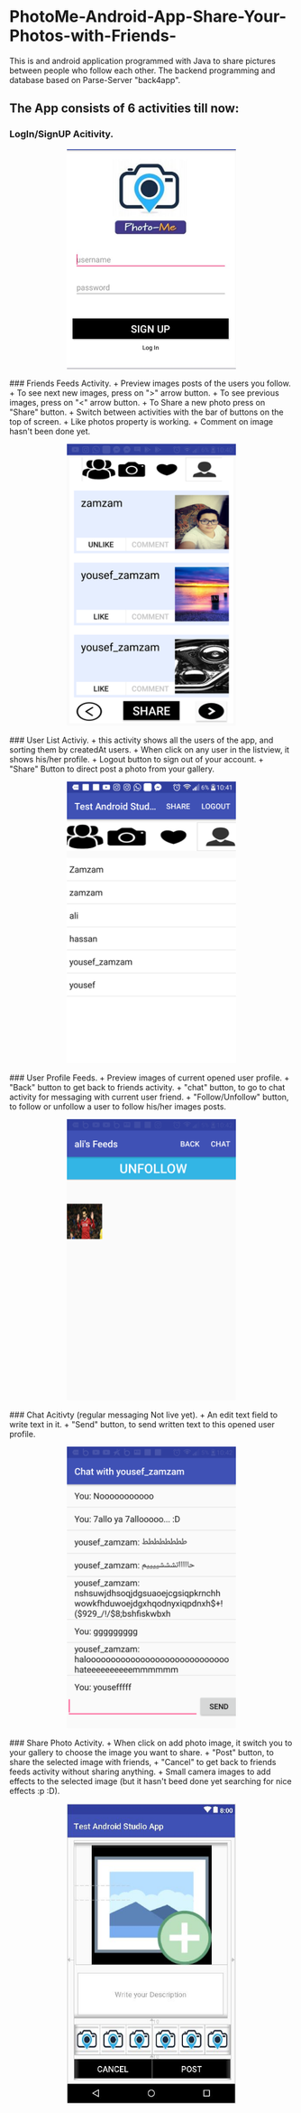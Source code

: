 # PhotoMe-Android-App-Share-Your-Photos-with-Friends-
This is and android application programmed with Java to share pictures between people who follow each other.
The backend programming and database based on Parse-Server "back4app".

## The App consists of 6 activities till now:
### LogIn/SignUP Acitivity.
<p align="center">
<img src = "login.JPG" width = "300"/>
 </p>
### Friends Feeds Activity.
+ Preview images posts of the users you follow.
+ To see next new images, press on ">" arrow button.
+ To see previous images, press on "<" arrow button.
+ To Share a new photo press on "Share" button.
+ Switch between activities with the bar of buttons on the top of screen.
+ Like photos property is working.
+ Comment on image hasn't been done yet.
<p align="center">
<img src = "Capture+_2018-07-25-10-40-36.png" width = "300"/>
 </p>
### User List Activiy.
+ this activity shows all the users of the app, and sorting them by createdAt users.
+ When click on any user in the listview, it shows his/her profile.
+ Logout button to sign out of your account.
+ "Share" Button to direct post a photo from your gallery.
<p align="center">
<img src = "Capture+_2018-07-25-10-41-32.png" width = "300"/>
 </p>
### User Profile Feeds.
+ Preview images of current opened user profile.
+ "Back" button to get back to friends activity.
+ "chat" button, to go to chat activity for messaging with current user friend.
+ "Follow/Unfollow" button, to follow or unfollow a user to follow his/her images posts.
<p align="center">
<img src = "Capture+_2018-07-25-10-42-14.png" width = "300"/>
 </p>
### Chat Acitivty (regular messaging Not live yet).
+ An edit text field to write text in it.
+ "Send" button, to send written text to this opened user profile.
<p align="center">
<img src = "Capture+_2018-07-25-10-42-38.png" width = "300"/>
 </p>
### Share Photo Activity.
+ When click on add photo image, it switch you to your gallery to choose the image you want to share.
+ "Post" button, to share the selected image with friends,
+ "Cancel" to get back to friends feeds activity without sharing anything.
+ Small camera images to add effects to the selected image (but it hasn't beed done yet searching for nice effects :p :D).
<p align="center">
<img src = "sharephoto.JPG" width = "300"/>
 </p>
